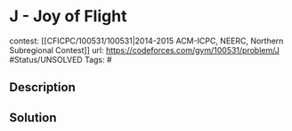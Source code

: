 # J - Joy of Flight

contest: [[CFICPC/100531/100531|2014-2015 ACM-ICPC, NEERC, Northern Subregional Contest]]
url: https://codeforces.com/gym/100531/problem/J
#Status/UNSOLVED
Tags: #

## Description

## Solution

